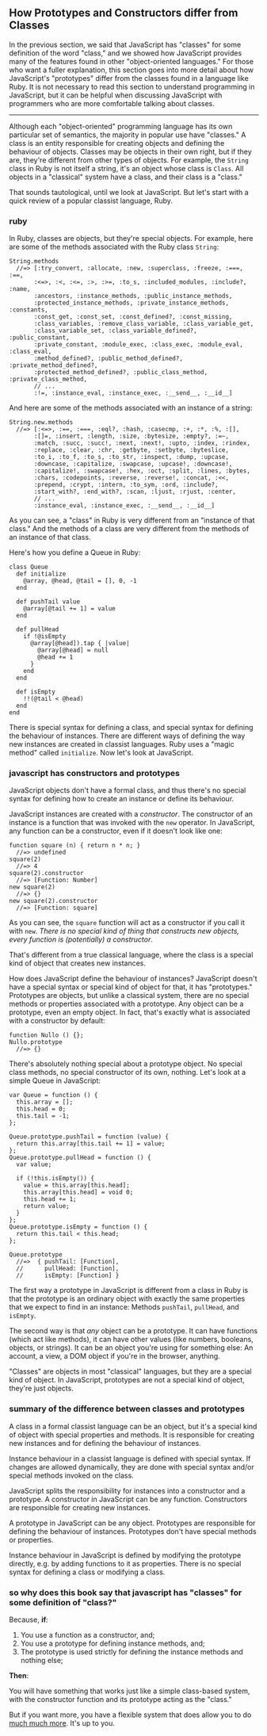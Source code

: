 ## How Prototypes and Constructors differ from Classes

In the previous section, we said that JavaScript has "classes" for some definition of the word "class," and we showed how JavaScript provides many of the features found in other "object-oriented languages." For those who want a fuller explanation, this section goes into more detail about how JavaScript's "prototypes" differ from the classes found in a language like Ruby. It is not necessary to read this section to understand programming in JavaScript, but it can be helpful when discussing JavaScript with programmers who are more comfortable talking about classes.

---

Although each "object-oriented" programming language has its own particular set of semantics, the majority in popular use have "classes." A class is an entity responsible for creating objects and defining the behaviour of objects. Classes may be objects in their own right, but if they are, they're different from other types of objects. For example, the `String` class in Ruby is not itself a string, it's an object whose class is `Class`. All objects in a "classical" system have a class, and their class is a "class."

That sounds tautological, until we look at JavaScript. But let's start with a quick review of a popular classist language, Ruby.

### ruby

In Ruby, classes are objects, but they're special objects. For example, here are some of the methods associated with the Ruby class `String`:

    String.methods
      //=> [:try_convert, :allocate, :new, :superclass, :freeze, :===, :==,
           :<=>, :<, :<=, :>, :>=, :to_s, :included_modules, :include?, :name, 
           :ancestors, :instance_methods, :public_instance_methods, 
           :protected_instance_methods, :private_instance_methods, :constants, 
           :const_get, :const_set, :const_defined?, :const_missing, 
           :class_variables, :remove_class_variable, :class_variable_get, 
           :class_variable_set, :class_variable_defined?, :public_constant, 
           :private_constant, :module_exec, :class_exec, :module_eval, :class_eval, 
           :method_defined?, :public_method_defined?, :private_method_defined?, 
           :protected_method_defined?, :public_class_method, :private_class_method, 
           // ...
           :!=, :instance_eval, :instance_exec, :__send__, :__id__] 

And here are some of the methods associated with an instance of a string:

    String.new.methods
      //=> [:<=>, :==, :===, :eql?, :hash, :casecmp, :+, :*, :%, :[],
           :[]=, :insert, :length, :size, :bytesize, :empty?, :=~,
           :match, :succ, :succ!, :next, :next!, :upto, :index, :rindex,
           :replace, :clear, :chr, :getbyte, :setbyte, :byteslice,
           :to_i, :to_f, :to_s, :to_str, :inspect, :dump, :upcase,
           :downcase, :capitalize, :swapcase, :upcase!, :downcase!,
           :capitalize!, :swapcase!, :hex, :oct, :split, :lines, :bytes,
           :chars, :codepoints, :reverse, :reverse!, :concat, :<<,
           :prepend, :crypt, :intern, :to_sym, :ord, :include?,
           :start_with?, :end_with?, :scan, :ljust, :rjust, :center,
           // ...
           :instance_eval, :instance_exec, :__send__, :__id__]

As you can see, a "class" in Ruby is very different from an "instance of that class." And the methods of a class are very different from the methods of an instance of that class.

Here's how you define a Queue in Ruby:

    class Queue
      def initialize
        @array, @head, @tail = [], 0, -1
      end
  
      def pushTail value
        @array[@tail += 1] = value
      end
  
      def pullHead
        if !@isEmpty
          @array[@head]).tap { |value|
            @array[@head] = null
            @head += 1
          }
        end
      end
  
      def isEmpty
        !!(@tail < @head)
      end
    end

There is special syntax for defining a class, and special syntax for defining the behaviour of instances. There are different ways of defining the way new instances are created in classist languages. Ruby uses a "magic method" called `initialize`. Now let's look at JavaScript.

### javascript has constructors and prototypes

JavaScript objects don't have a formal class, and thus there's no special syntax for defining how to create an instance or define its behaviour.

JavaScript instances are created with a *constructor*. The constructor of an instance is a function that was invoked with the `new` operator. In JavaScript, any function can be a constructor, even if it doesn't look like one:

    function square (n) { return n * n; }
      //=> undefined
    square(2)
      //=> 4
    square(2).constructor
      //=> [Function: Number]
    new square(2)
      //=> {}
    new square(2).constructor
      //=> [Function: square]

As you can see, the `square` function will act as a constructor if you call it with `new`. *There is no special kind of thing that constructs new objects, every function is (potentially) a constructor*.

That's different from a true classical language, where the class is a special kind of object that creates new instances.

How does JavaScript define the behaviour of instances? JavaScript doesn't have a special syntax or special kind of object for that, it has "prototypes." Prototypes are objects, but unlike a classical system, there are no special methods or properties associated with a prototype. Any object can be a prototype, even an empty object. In fact, that's exactly what is associated with a constructor by default:

    function Nullo () {};
    Nullo.prototype
      //=> {}
      
There's absolutely nothing special about a prototype object. No special class methods, no special constructor of its own, nothing. Let's look at a simple Queue in JavaScript:

    var Queue = function () {
      this.array = [];
      this.head = 0;
      this.tail = -1;
    };
  
    Queue.prototype.pushTail = function (value) {
      return this.array[this.tail += 1] = value;
    };
    Queue.prototype.pullHead = function () {
      var value;
  
      if (!this.isEmpty()) {
        value = this.array[this.head];
        this.array[this.head] = void 0;
        this.head += 1;
        return value;
      }
    };
    Queue.prototype.isEmpty = function () {
      return this.tail < this.head;
    };

    Queue.prototype
      //=>  { pushTail: [Function],
      //      pullHead: [Function],
      //      isEmpty: [Function] }

The first way a prototype in JavaScript is different from a class in Ruby is that the prototype is an ordinary object with exactly the same properties that we expect to find in an instance: Methods `pushTail`, `pullHead`, and `isEmpty`.

The second way is that *any* object can be a prototype. It can have functions (which act like methods), it can have other values (like numbers, booleans, objects, or strings). It can be an object you're using for something else: An account, a view, a DOM object if you're in the browser, anything.

"Classes" are objects in most "classical" languages, but they are a special kind of object. In JavaScript, prototypes are not a special kind of object, they're just objects.

### summary of the difference between classes and prototypes

A class in a formal classist language can be an object, but it's a special kind of object with special properties and methods. It is responsible for creating new instances and for defining the behaviour of instances.

Instance behaviour in a classist language is defined with special syntax. If changes are allowed dynamically, they are done with special syntax and/or special methods invoked on the class.

JavaScript splits the responsibility for instances into a constructor and a prototype. A constructor in JavaScript can be any function. Constructors are responsible for creating new instances.

A prototype in JavaScript can be any object. Prototypes are responsible for defining the behaviour of instances. Prototypes don't have special methods or properties.

Instance behaviour in JavaScript is defined by modifying the prototype directly, e.g. by adding functions to it as properties. There is no special syntax for defining a class or modifying a class.

### so why does this book say that javascript has "classes" for some definition of "class?"

Because, **if**:

1. You use a function as a constructor, and;
2. You use a prototype for defining instance methods, and;
3. The prototype is used strictly for defining the instance methods and nothing else;

**Then**:

You will have something that works just like a simple class-based system, with the constructor function and its prototype acting as the "class."

But if you want more, you have a flexible system that does allow you to do [much much more][fd]. It's up to you.

[fd]: https://github.com/raganwald/homoiconic/blob/master/2013/01/function_and_method_decorators.md#function-and-method-decorators "Function and Method Decorators"


